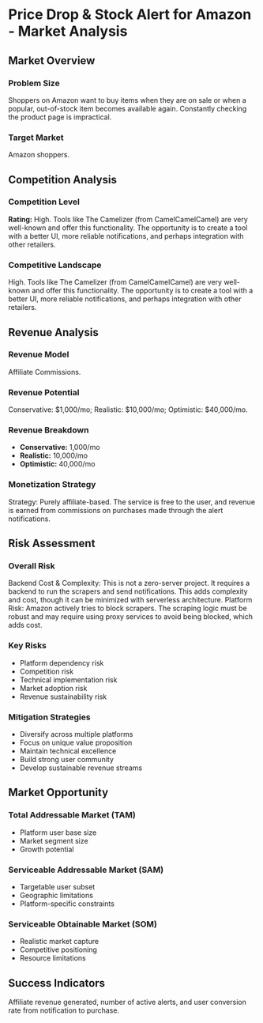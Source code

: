 # Price Drop & Stock Alert for Amazon - Market Analysis

## Market Overview

### Problem Size
Shoppers on Amazon want to buy items when they are on sale or when a popular, out-of-stock item becomes available again. Constantly checking the product page is impractical.

### Target Market
Amazon shoppers.

## Competition Analysis

### Competition Level
**Rating:** High. Tools like The Camelizer (from CamelCamelCamel) are very well-known and offer this functionality. The opportunity is to create a tool with a better UI, more reliable notifications, and perhaps integration with other retailers.

### Competitive Landscape
High. Tools like The Camelizer (from CamelCamelCamel) are very well-known and offer this functionality. The opportunity is to create a tool with a better UI, more reliable notifications, and perhaps integration with other retailers.

## Revenue Analysis

### Revenue Model
Affiliate Commissions.

### Revenue Potential
Conservative: $1,000/mo; Realistic: $10,000/mo; Optimistic: $40,000/mo.

### Revenue Breakdown
- **Conservative:** 1,000/mo
- **Realistic:** 10,000/mo
- **Optimistic:** 40,000/mo

### Monetization Strategy
Strategy: Purely affiliate-based. The service is free to the user, and revenue is earned from commissions on purchases made through the alert notifications.

## Risk Assessment

### Overall Risk
Backend Cost & Complexity: This is not a zero-server project. It requires a backend to run the scrapers and send notifications. This adds complexity and cost, though it can be minimized with serverless architecture. Platform Risk: Amazon actively tries to block scrapers. The scraping logic must be robust and may require using proxy services to avoid being blocked, which adds cost.

### Key Risks
- Platform dependency risk
- Competition risk
- Technical implementation risk
- Market adoption risk
- Revenue sustainability risk

### Mitigation Strategies
- Diversify across multiple platforms
- Focus on unique value proposition
- Maintain technical excellence
- Build strong user community
- Develop sustainable revenue streams

## Market Opportunity

### Total Addressable Market (TAM)
- Platform user base size
- Market segment size
- Growth potential

### Serviceable Addressable Market (SAM)
- Targetable user subset
- Geographic limitations
- Platform-specific constraints

### Serviceable Obtainable Market (SOM)
- Realistic market capture
- Competitive positioning
- Resource limitations

## Success Indicators
Affiliate revenue generated, number of active alerts, and user conversion rate from notification to purchase.
